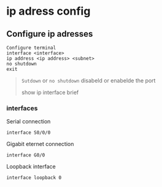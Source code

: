 # ip adress config

## Configure ip adresses

```text
Configure terminal
interface <interface>
ip address <ip address> <subnet>
no shutdown
exit
```

> `Sutdown` or `no shutdown` disabeld or enabelde the port
>
> show ip interface brief

### interfaces

Serial connection 

```text
interface S0/0/0
```

Gigabit eternet connection

```text
interface G0/0
```

Loopback interface

```text
interface loopback 0
```

## 

